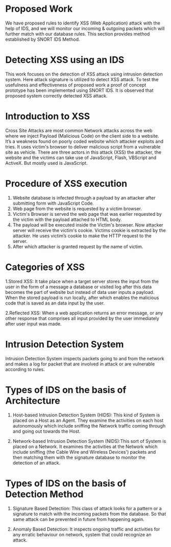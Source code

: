# Proposed Work
We have proposed rules to identify XSS (Web Application) attack with the help of IDS, and we will monitor our incoming & outgoing packets which will further match with our database rules. This section provides method established by SNORT IDS Method.

# Detecting XSS using an IDS
This work focuses on the detection of XSS attack using intrusion detection system. Here attack signature is utilized to detect XSS attack. To test the usefulness and effectiveness of proposed work a proof of concept prototype has been implemented using SNORT IDS. It is observed that proposed system correctly detected XSS attack.

# Introduction to XSS
Cross Site Attacks are most common Network attacks across the web where we inject Payload (Malicious Code) on the client side to a website.
It’s a weakness found on poorly coded website which attacker exploits and tries. 
It uses victim's browser to deliver malicious script from a vulnerable site as vehicle. 
There are three actors in this attack (XSS) the attacker, the website and the victims can take use of JavaScript, Flash, VBScript and ActiveX. But mostly used is JavaScript.

# Procedure of XSS execution
1. Website database is infected through a payload by an attacker after submitting form with JavaScript Code.
2. Web page from the website is requested by a victim browser.
3. Victim's Browser is served the web page that was earlier requested by the victim with the payload attached to HTML body.
4. The payload will be executed inside the Victim's browser. Now attacker server will receive the victim's cookie. Victims cookie is extracted by the attacker. He uses victim’s cookie to make the HTTP request to the server.
5. After which attacker is granted request by the name of victim.

# Categories of XSS
1.Stored XSS: It take place when a target server stores the input from the user in the form of a message a database or visited log after this data becomes the part of website but instead of data user inputs a payload. When the stored payload is run locally, after which enables the malicious code that is saved as an data input by the user.

2.Reflected XSS: When a web application returns an error message, or any other response that comprises all input provided by the user immediately after user input was made.

# Intrusion Detection System
Intrusion Detection System inspects packets going to and from the network and makes a log for packet that are involved in attack or are vulnerable according to rules.

# Types of IDS on the basis of Architecture
1. Host-based Intrusion Detection System (HIDS): This kind of System is placed on a Host as an Agent. They examine the activities on each host autonomously which include sniffing the Network traffic coming through and going out towards the Host.

2. Network-based Intrusion Detection System (NIDS):This sort of System is placed on a Network. It examines the activities at the Network which include sniffing (the Cable Wire and Wireless Devices') packets and then matching them with the signature database to monitor the detection of an attack.

# Types of IDS on the basis of Detection Method
1. Signature Based Detection: This class of attack looks for a pattern or a signature to match with the incoming packets from the database. So that same attack can be prevented in future from happening again.

2. Anomaly Based Detection: It inspects ongoing traffic and activities for any erratic behaviour on network, system that could recognize an attack.
